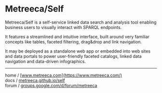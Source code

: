 
# Metreeca/Self

Metreeca/Self is a self-service linked data search and analysis tool enabling business users to visually interact with SPARQL endpoints.

It features a streamlined and intuitive interface, built around very familiar concepts like tables, faceted filtering, drag&drop and link navigation.

It may be deployed as a standalone web app or embedded into web sites and data portals to power user-friendly faceted catalogs, linked data navigation and data-driven infographics.

---

home / [www.metreeca.com](https://www.metreeca.com/)  
docs / [metreeca.github.io/self](https://metreeca.github.io/self/)  
forum / [groups.google.com/d/forum/metreeca](https://groups.google.com/d/forum/metreeca)
